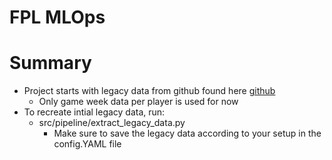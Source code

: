 # FPL MLOps

# Summary
* Project starts with legacy data from github found here [github](https://github.com/vaastav/Fantasy-Premier-League)
    * Only game week data per player is used for now
* To recreate intial legacy data, run:
    * src/pipeline/extract_legacy_data.py
        * Make sure to save the legacy data according to your setup in the config.YAML file